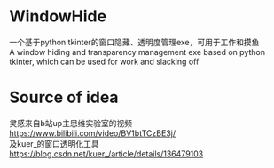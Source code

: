 # WindowHide
一个基于python tkinter的窗口隐藏、透明度管理exe，可用于工作和摸鱼  
A window hiding and transparency management exe based on python tkinter, which can be used for work and slacking off

# Source of idea
灵感来自b站up主思维实验室的视频 https://www.bilibili.com/video/BV1btTCzBE3j/  
及kuer_的窗口透明化工具 https://blog.csdn.net/kuer_/article/details/136479103

